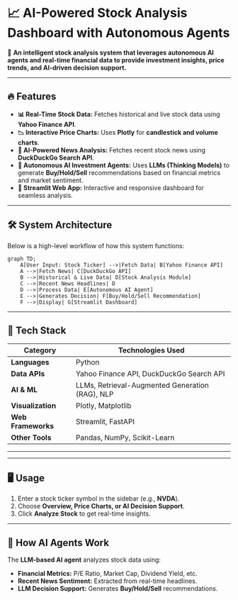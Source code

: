 # 📈 AI-Powered Stock Analysis Dashboard with Autonomous Agents  

🚀 **An intelligent stock analysis system that leverages autonomous AI agents and real-time financial data to provide investment insights, price trends, and AI-driven decision support.**  

---  

## 🔥 Features  
- **📊 Real-Time Stock Data:** Fetches historical and live stock data using **Yahoo Finance API**.  
- **📉 Interactive Price Charts:** Uses **Plotly** for **candlestick and volume charts**.  
- **📰 AI-Powered News Analysis:** Fetches recent stock news using **DuckDuckGo Search API**.  
- **🧠 Autonomous AI Investment Agents:** Uses **LLMs (Thinking Models)** to generate **Buy/Hold/Sell** recommendations based on financial metrics and market sentiment.  
- **📡 Streamlit Web App:** Interactive and responsive dashboard for seamless analysis.  

---  

## 🛠️ System Architecture  
Below is a high-level workflow of how this system functions:  

```mermaid  
graph TD;  
    A[User Input: Stock Ticker] -->|Fetch Data| B[Yahoo Finance API]  
    A -->|Fetch News| C[DuckDuckGo API]  
    B -->|Historical & Live Data| D[Stock Analysis Module]  
    C -->|Recent News Headlines| D  
    D -->|Process Data| E[Autonomous AI Agent]  
    E -->|Generates Decision| F[Buy/Hold/Sell Recommendation]  
    F -->|Display| G[Streamlit Dashboard]  
```  

---  

## 🚀 Tech Stack  
| Category        | Technologies Used |  
|----------------|------------------|  
| **Languages**  | Python |  
| **Data APIs**  | Yahoo Finance API, DuckDuckGo Search API |  
| **AI & ML**    | LLMs, Retrieval-Augmented Generation (RAG), NLP |  
| **Visualization** | Plotly, Matplotlib |  
| **Web Frameworks** | Streamlit, FastAPI |  
| **Other Tools** | Pandas, NumPy, Scikit-Learn |  

---  


---  

## 🖥️ Usage  
1. Enter a stock ticker symbol in the sidebar (e.g., **NVDA**).  
2. Choose **Overview, Price Charts, or AI Decision Support**.  
3. Click **Analyze Stock** to get real-time insights.  

---  


## 🤖 How AI Agents Work  
The **LLM-based AI agent** analyzes stock data using:  
- **Financial Metrics:** P/E Ratio, Market Cap, Dividend Yield, etc.  
- **Recent News Sentiment:** Extracted from real-time headlines.  
- **LLM Decision Support:** Generates **Buy/Hold/Sell** recommendations.  

 
